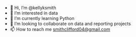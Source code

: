 - 👋 Hi, I’m @kellyksmith
- 👀 I’m interested in data
- 🌱 I’m currently learning Python
- 💞️ I’m looking to collaborate on data and reporting projects
- 📫 How to reach me smithclifford04@gmail.com

<!---
kellyksmith/kellyksmith is a ✨ special ✨ repository because its `README.md` (this file) appears on your GitHub profile.
You can click the Preview link to take a look at your changes.
--->
